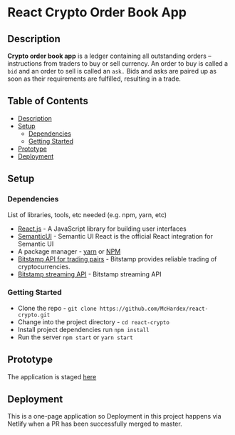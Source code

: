 # React Crypto Order Book App

## Description

**Crypto order book app** is a ledger containing all outstanding orders – instructions from traders to buy or sell currency. An order to buy is called a `bid` and an order to sell is called an `ask.` Bids and asks are paired up as soon as their requirements are fulfilled, resulting in a trade.

## Table of Contents

- [Description](#description)
- [Setup](#setup)
  - [Dependencies](#dependencies)
  - [Getting Started](#getting-started)
- [Prototype](#prototype)
- [Deployment](#deployment)


## Setup

### Dependencies

List of libraries, tools, etc needed (e.g. npm, yarn, etc)

- [React.js](https://reactjs.org/) - A JavaScript library for building user interfaces
- [SemanticUI](https://react.semantic-ui.com/) - Semantic UI React is the official React integration for Semantic UI
- A package manager - [yarn](https://yarnpkg.com/lang/en/) or [NPM](https://www.npmjs.com/)
- [Bitstamp API for trading pairs]( https://www.bitstamp.net/api/v2/trading-pairs-info/) - Bitstamp provides reliable trading of cryptocurrencies.
- [Bitstamp streaming API](https://www.bitstamp.net/websocket/v2/) - Bitstamp streaming API

### Getting Started

- Clone the repo - `git clone https://github.com/McHardex/react-crypto.git`
- Change into the project directory - `cd react-crypto`
- Install project dependencies run `npm install`
- Run the server `npm start` or `yarn start`

## Prototype

The application is staged [here](https://crypro-order-book.netlify.com/)

## Deployment

This is a one-page application so Deployment in this project happens via Netlify when a PR has been successfully merged to master.
